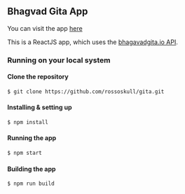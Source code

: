 ## Bhagvad Gita App
You can visit the app [here](https://rossoskull.me/gita)


This is a ReactJS app, which uses the [bhagavadgita.io API](https://bhagavadgita.io/api/).

### Running on your local system
#### Clone the repository
```sh
$ git clone https://github.com/rossoskull/gita.git
```
#### Installing & setting up
```sh
$ npm install
```
#### Running the app
```sh
$ npm start
```
#### Building the app
```sh
$ npm run build
```

